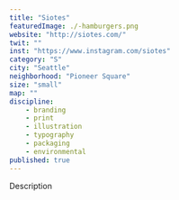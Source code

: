 ```yaml
---
title: "Siotes"
featuredImage: ./-hamburgers.png
website: "http://siotes.com/"
twit: ""
inst: "https://www.instagram.com/siotes"
category: "S"
city: "Seattle"
neighborhood: "Pioneer Square"
size: "small"
map: ""
discipline:
    - branding
    - print
    - illustration
    - typography
    - packaging
    - environmental
published: true
---
```


Description
